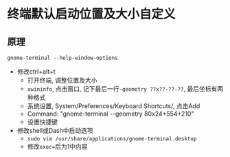 终端默认启动位置及大小自定义
=======================

原理
---

    gnome-terminal --help-window-options

- 修改ctrl+alt+t
  - 打开终端, 调整位置及大小
  - `xwininfo`, 点击窗口, 记下最后一行`-geometry ??x??-??-??`, 最后坐标有两种格式
  - 系统设置, System/Preferences/Keyboard Shortcuts/, 点击Add
  - Command: "gnome-terminal --geometry 80x24+554+210"
  - 设置快捷键
- 修改shell或Dash中启动选项
  - `sudo vim /usr/share/applications/gnome-terminal.desktop`
  - 修改`exec=`后为1中内容
